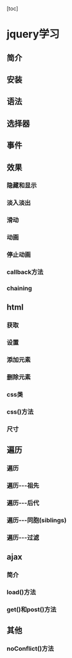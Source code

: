 [toc]

# jquery学习

## 简介
## 安装

## 语法

## 选择器

## 事件

## 效果

### 隐藏和显示

### 淡入淡出
### 滑动
### 动画
### 停止动画
### callback方法
### chaining

## html
### 获取
### 设置
### 添加元素
### 删除元素
### css类
### css()方法
### 尺寸

## 遍历
### 遍历
### 遍历---祖先
### 遍历---后代
### 遍历---同胞(siblings)
### 遍历---过滤

## ajax
### 简介
### load()方法
### get()和post()方法

## 其他
### noConflict()方法




